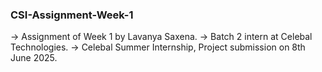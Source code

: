 ### CSI-Assignment-Week-1
 -> Assignment of Week 1 by Lavanya Saxena.
 -> Batch 2 intern at Celebal Technologies.
 -> Celebal Summer Internship, Project submission on 8th June 2025.
